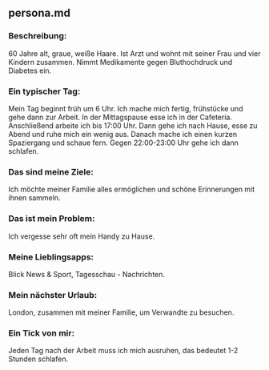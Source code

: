 ## persona.md
### Beschreibung: 
60 Jahre alt, graue, weiße Haare. Ist Arzt und wohnt mit seiner Frau und vier Kindern zusammen. Nimmt Medikamente gegen Bluthochdruck und Diabetes ein.

### Ein typischer Tag: 
Mein Tag beginnt früh um 6 Uhr. Ich mache mich fertig, frühstücke und gehe dann zur Arbeit. In der Mittagspause esse ich in der Cafeteria. Anschließend arbeite ich bis 17:00 Uhr. Dann gehe ich nach Hause, esse zu Abend und ruhe mich ein wenig aus. Danach mache ich einen kurzen Spaziergang und schaue fern. Gegen 22:00-23:00 Uhr gehe ich dann schlafen.

### Das sind meine Ziele: 
Ich möchte meiner Familie alles ermöglichen und schöne Erinnerungen mit ihnen sammeln.

### Das ist mein Problem: 
Ich vergesse sehr oft mein Handy zu Hause.

### Meine Lieblingsapps: 
Blick News & Sport, Tagesschau - Nachrichten.

### Mein nächster Urlaub: 
London, zusammen mit meiner Familie, um Verwandte zu besuchen.

### Ein Tick von mir: 
Jeden Tag nach der Arbeit muss ich mich ausruhen, das bedeutet 1-2 Stunden schlafen.
